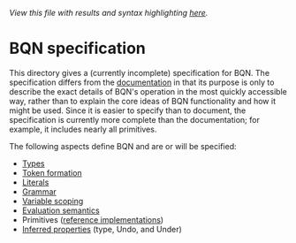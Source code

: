 *View this file with results and syntax highlighting [here](https://mlochbaum.github.io/BQN/spec/index.html).*

# BQN specification

This directory gives a (currently incomplete) specification for BQN. The specification differs from the [documentation](../doc/README.md) in that its purpose is only to describe the exact details of BQN's operation in the most quickly accessible way, rather than to explain the core ideas of BQN functionality and how it might be used. Since it is easier to specify than to document, the specification is currently more complete than the documentation; for example, it includes nearly all primitives.

The following aspects define BQN and are or will be specified:
- [Types](types.md)
- [Token formation](token.md)
- [Literals](literal.md)
- [Grammar](grammar.md)
- [Variable scoping](scope.md)
- [Evaluation semantics](evaluate.md)
- Primitives ([reference implementations](reference.bqn))
- [Inferred properties](inferred.md) (type, Undo, and Under)
